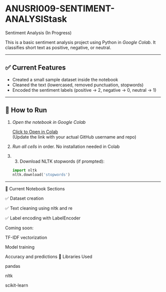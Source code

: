# ANUSRI009-SENTIMENT-ANALYSIStask
Sentiment Analysis (In Progress)

This is a basic sentiment analysis project using Python in *Google Colab*. It classifies short text as positive, negative, or neutral.

---

## ✅ Current Features

- Created a small sample dataset inside the notebook
- Cleaned the text (lowercased, removed punctuation, stopwords)
- Encoded the sentiment labels (positive → 2, negative → 0, neutral → 1)

---

## 📌 How to Run

1. *Open the notebook in Google Colab*

   [Click to Open in Colab](https://colab.research.google.com/github/yourusername/sentiment-analysis/blob/main/sentiment_analysis.ipynb)  
   (Update the link with your actual GitHub username and repo)

2. *Run all cells* in order. No installation needed in Colab
3. 3. Download NLTK stopwords (if prompted):

   ```python
   import nltk
   nltk.download('stopwords')


---

📁 Current Notebook Sections

✅ Dataset creation

✅ Text cleaning using nltk and re

✅ Label encoding with LabelEncoder


Coming soon:

TF-IDF vectorization

Model training

Accuracy and predictions
🧰 Libraries Used

pandas

nltk

scikit-learn
